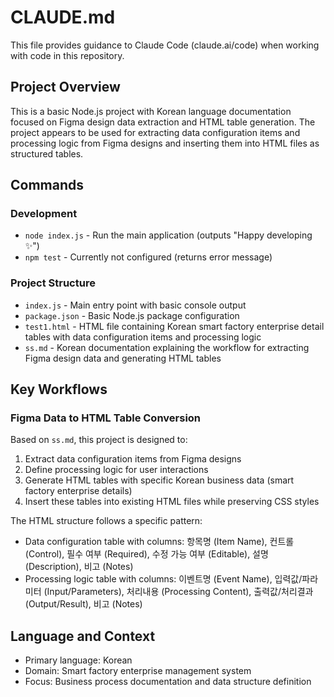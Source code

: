 # CLAUDE.md

This file provides guidance to Claude Code (claude.ai/code) when working with code in this repository.

## Project Overview

This is a basic Node.js project with Korean language documentation focused on Figma design data extraction and HTML table generation. The project appears to be used for extracting data configuration items and processing logic from Figma designs and inserting them into HTML files as structured tables.

## Commands

### Development
- `node index.js` - Run the main application (outputs "Happy developing ✨")
- `npm test` - Currently not configured (returns error message)

### Project Structure
- `index.js` - Main entry point with basic console output
- `package.json` - Basic Node.js package configuration
- `test1.html` - HTML file containing Korean smart factory enterprise detail tables with data configuration items and processing logic
- `ss.md` - Korean documentation explaining the workflow for extracting Figma design data and generating HTML tables

## Key Workflows

### Figma Data to HTML Table Conversion
Based on `ss.md`, this project is designed to:
1. Extract data configuration items from Figma designs
2. Define processing logic for user interactions
3. Generate HTML tables with specific Korean business data (smart factory enterprise details)
4. Insert these tables into existing HTML files while preserving CSS styles

The HTML structure follows a specific pattern:
- Data configuration table with columns: 항목명 (Item Name), 컨트롤 (Control), 필수 여부 (Required), 수정 가능 여부 (Editable), 설명 (Description), 비고 (Notes)
- Processing logic table with columns: 이벤트명 (Event Name), 입력값/파라미터 (Input/Parameters), 처리내용 (Processing Content), 출력값/처리결과 (Output/Result), 비고 (Notes)

## Language and Context
- Primary language: Korean
- Domain: Smart factory enterprise management system
- Focus: Business process documentation and data structure definition